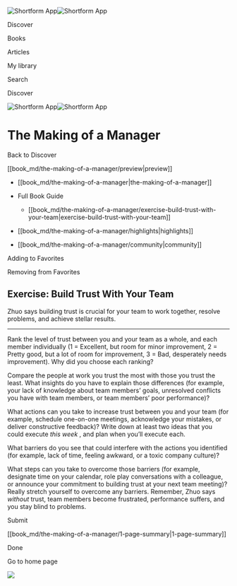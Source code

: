 ![Shortform App](/img/logo.36a2399e.svg)![Shortform App](/img/logo-dark.70c1b072.svg)

Discover

Books

Articles

My library

Search

Discover

![Shortform App](/img/logo.36a2399e.svg)![Shortform App](/img/logo-dark.70c1b072.svg)

# The Making of a Manager

Back to Discover

[[book_md/the-making-of-a-manager/preview|preview]]

  * [[book_md/the-making-of-a-manager|the-making-of-a-manager]]
  * Full Book Guide

    * [[book_md/the-making-of-a-manager/exercise-build-trust-with-your-team|exercise-build-trust-with-your-team]]
  * [[book_md/the-making-of-a-manager/highlights|highlights]]
  * [[book_md/the-making-of-a-manager/community|community]]



Adding to Favorites 

Removing from Favorites 

## Exercise: Build Trust With Your Team

Zhuo says building trust is crucial for your team to work together, resolve problems, and achieve stellar results.

* * *

Rank the level of trust between you and your team as a whole, and each member individually (1 = Excellent, but room for minor improvement, 2 = Pretty good, but a lot of room for improvement, 3 = Bad, desperately needs improvement). Why did you choose each ranking?

Compare the people at work you trust the most with those you trust the least. What insights do you have to explain those differences (for example, your lack of knowledge about team members’ goals, unresolved conflicts you have with team members, or team members’ poor performance)?

What actions can you take to increase trust between you and your team (for example, schedule one-on-one meetings, acknowledge your mistakes, or deliver constructive feedback)? Write down at least two ideas that you could execute _this week_ , and plan when you’ll execute each.

What barriers do you see that could interfere with the actions you identified (for example, lack of time, feeling awkward, or a toxic company culture)?

What steps can you take to overcome those barriers (for example, designate time on your calendar, role play conversations with a colleague, or announce your commitment to building trust at your next team meeting)? Really stretch yourself to overcome any barriers. Remember, Zhuo says _without_ trust, team members become frustrated, performance suffers, and you stay blind to problems.

Submit 

[[book_md/the-making-of-a-manager/1-page-summary|1-page-summary]]

Done

Go to home page 

![](https://bat.bing.com/action/0?ti=56018282&Ver=2&mid=be609b8b-a0da-45fd-84cc-e5b02e07ac93&sid=1711133063fa11eebdec89a8b8ae3bbc&vid=171147a063fa11eea7440fcfeb230d96&vids=0&msclkid=N&pi=0&lg=en-US&sw=800&sh=600&sc=24&nwd=1&tl=Shortform%20%7C%20Book&p=https%3A%2F%2Fwww.shortform.com%2Fapp%2Fbook%2Fthe-making-of-a-manager%2Fexercise-build-trust-with-your-team&r=&lt=415&evt=pageLoad&sv=1&rn=447071)
